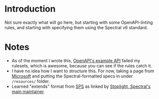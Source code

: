 # Introduction 

Not sure exactly what will go here, but starting with some OpenAPI-linting rules, and starting with specifying them using the Spectral v6 standard.

# Notes

* As of the moment I wrote this, [OpenAPI's example API](https://raw.githubusercontent.com/OAI/OpenAPI-Specification/main/examples/v3.0/api-with-examples.yaml) failed my rulesets, which is awesome, because you can see if the rules catch it.
* I have no idea how I want to structure this.  For now, taking a page from [Microsoft](https://github.com/Azure/APICenter-Analyzer/) and putting the Spectral-formatted specs in under `/resources/` folder.
* Learned "extends" format from [SPS](https://github.com/SPSCommerce/sps-api-standards/blob/main/rulesets/src/.spectral.yml) as linked by [Stoplight, Spectral's main maintainer](https://github.com/stoplightio/spectral-rulesets?tab=readme-ov-file#spectral-rulesets).